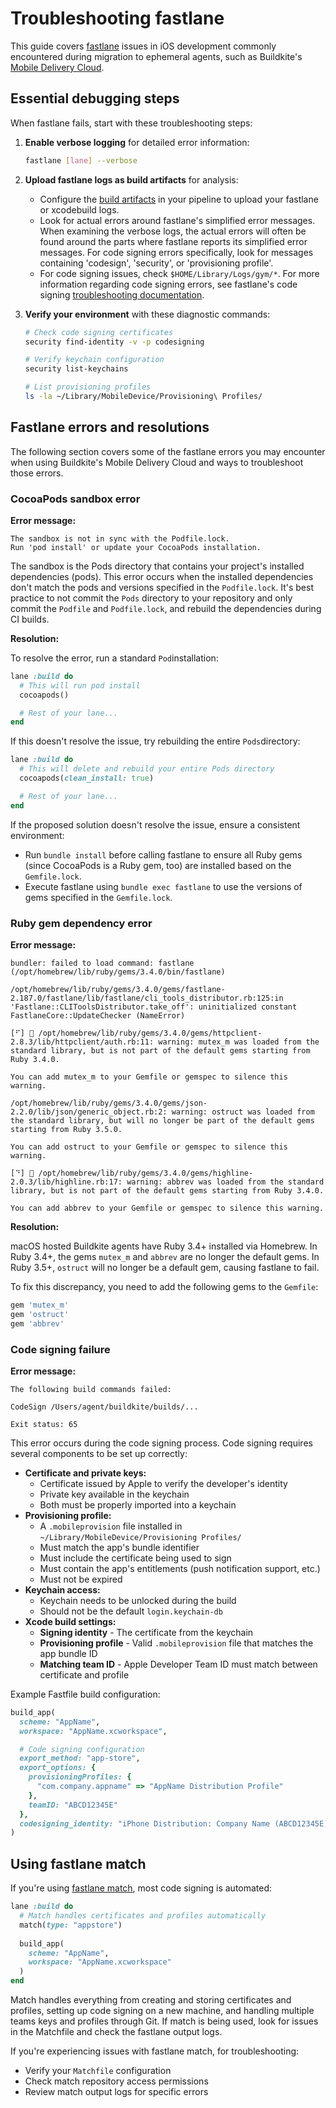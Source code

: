 # Troubleshooting fastlane

This guide covers [fastlane](https://fastlane.tools/) issues in iOS development commonly encountered during migration to ephemeral agents, such as Buildkite's [Mobile Delivery Cloud](/docs/pipelines/hosted-agents/mobile-delivery-cloud/getting-started).

## Essential debugging steps

When fastlane fails, start with these troubleshooting steps:

1. **Enable verbose logging** for detailed error information:
   ```bash
   fastlane [lane] --verbose
   ```

2. **Upload fastlane logs as build artifacts** for analysis:
   - Configure the [build artifacts](/docs/pipelines/configure/artifacts) in your pipeline to upload your fastlane or xcodebuild logs.
   - Look for actual errors around fastlane's simplified error messages. When examining the verbose logs, the actual errors will often be found around the parts where fastlane reports its simplified error messages. For code signing errors specifically, look for messages containing 'codesign', 'security', or 'provisioning profile'.
   - For code signing issues, check `$HOME/Library/Logs/gym/*`. For more information regarding code signing errors, see fastlane's code signing [troubleshooting documentation](https://docs.fastlane.tools/codesigning/troubleshooting/).

3. **Verify your environment** with these diagnostic commands:
   ```bash
   # Check code signing certificates
   security find-identity -v -p codesigning
   
   # Verify keychain configuration
   security list-keychains
   
   # List provisioning profiles
   ls -la ~/Library/MobileDevice/Provisioning\ Profiles/
   ```

## Fastlane errors and resolutions

The following section covers some of the fastlane errors you may encounter when using Buildkite's Mobile Delivery Cloud and ways to troubleshoot those errors.

### CocoaPods sandbox error

**Error message:**

```
The sandbox is not in sync with the Podfile.lock.
Run 'pod install' or update your CocoaPods installation.
```

The sandbox is the Pods directory that contains your project's installed dependencies (pods). This error occurs when the installed dependencies don't match the pods and versions specified in the `Podfile.lock`. It's best practice to not commit the `Pods` directory to your repository and only commit the `Podfile` and `Podfile.lock`, and rebuild the dependencies during CI builds.

**Resolution:**

To resolve the error, run a standard `Pod`installation:

```ruby
lane :build do
  # This will run pod install
  cocoapods()

  # Rest of your lane...
end
```

If this doesn't resolve the issue, try rebuilding the entire `Pods`directory:

```ruby
lane :build do
  # This will delete and rebuild your entire Pods directory
  cocoapods(clean_install: true)

  # Rest of your lane...
end
```

If the proposed solution doesn't resolve the issue, ensure a consistent environment:

- Run `bundle install` before calling fastlane to ensure all Ruby gems (since CocoaPods is a Ruby gem, too) are installed based on the `Gemfile.lock`.
- Execute fastlane using `bundle exec fastlane` to use the versions of gems specified in the `Gemfile.lock`.

### Ruby gem dependency error

**Error message:**

```
bundler: failed to load command: fastlane (/opt/homebrew/lib/ruby/gems/3.4.0/bin/fastlane)

/opt/homebrew/lib/ruby/gems/3.4.0/gems/fastlane-2.187.0/fastlane/lib/fastlane/cli_tools_distributor.rb:125:in 'Fastlane::CLIToolsDistributor.take_off': uninitialized constant FastlaneCore::UpdateChecker (NameError)

[⠋] 🚀 /opt/homebrew/lib/ruby/gems/3.4.0/gems/httpclient-2.8.3/lib/httpclient/auth.rb:11: warning: mutex_m was loaded from the standard library, but is not part of the default gems starting from Ruby 3.4.0.

You can add mutex_m to your Gemfile or gemspec to silence this warning.

/opt/homebrew/lib/ruby/gems/3.4.0/gems/json-2.2.0/lib/json/generic_object.rb:2: warning: ostruct was loaded from the standard library, but will no longer be part of the default gems starting from Ruby 3.5.0.

You can add ostruct to your Gemfile or gemspec to silence this warning.

[⠙] 🚀 /opt/homebrew/lib/ruby/gems/3.4.0/gems/highline-2.0.3/lib/highline.rb:17: warning: abbrev was loaded from the standard library, but is not part of the default gems starting from Ruby 3.4.0.

You can add abbrev to your Gemfile or gemspec to silence this warning.
```

**Resolution:**

macOS hosted Buildkite agents have Ruby 3.4+ installed via Homebrew. In Ruby 3.4+, the gems `mutex_m` and `abbrev` are no longer the default gems. In Ruby 3.5+, `ostruct` will no longer be a default gem, causing fastlane to fail.

To fix this discrepancy, you need to add the following gems to the `Gemfile`:

```ruby
gem 'mutex_m'
gem 'ostruct'
gem 'abbrev'
```

### Code signing failure

**Error message:**

```
The following build commands failed:

CodeSign /Users/agent/buildkite/builds/...

Exit status: 65
```

This error occurs during the code signing process. Code signing requires several components to be set up correctly:

- **Certificate and private keys:**
  - Certificate issued by Apple to verify the developer's identity
  - Private key available in the keychain
  - Both must be properly imported into a keychain
- **Provisioning profile:**
  - A `.mobileprovision` file installed in `~/Library/MobileDevice/Provisioning Profiles/`
  - Must match the app's bundle identifier
  - Must include the certificate being used to sign
  - Must contain the app's entitlements (push notification support, etc.)
  - Must not be expired
- **Keychain access:**
  - Keychain needs to be unlocked during the build
  - Should not be the default `login.keychain-db`
- **Xcode build settings:**
  - **Signing identity** - The certificate from the keychain
  - **Provisioning profile** - Valid `.mobileprovision` file that matches the app bundle ID
  - **Matching team ID** - Apple Developer Team ID must match between certificate and profile

Example Fastfile build configuration:

```ruby
build_app(
  scheme: "AppName",
  workspace: "AppName.xcworkspace",

  # Code signing configuration
  export_method: "app-store",
  export_options: {
    provisioningProfiles: {
      "com.company.appname" => "AppName Distribution Profile"
    },
    teamID: "ABCD12345E"
  },
  codesigning_identity: "iPhone Distribution: Company Name (ABCD12345E)"
)
```

## Using fastlane match

If you're using [fastlane match](https://docs.fastlane.tools/actions/match/), most code signing is automated:

```ruby
lane :build do
  # Match handles certificates and profiles automatically
  match(type: "appstore")
  
  build_app(
    scheme: "AppName",
    workspace: "AppName.xcworkspace"
  )
end
```

Match handles everything from creating and storing certificates and profiles, setting up code signing on a new machine, and handling multiple teams keys and profiles through Git. If match is being used, look for issues in the Matchfile and check the fastlane output logs.

If you're experiencing issues with fastlane match, for troubleshooting:

- Verify your `Matchfile` configuration
- Check match repository access permissions
- Review match output logs for specific errors
